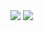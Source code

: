 <picture>
  <source
    srcset="https://github-readme-stats-kennyrao.vercel.app/api?username=KennyRao&show_icons=true&include_all_commits=true&count_private=true&theme=dark"
    media="(prefers-color-scheme: dark)"
  />
  <source
    srcset="https://github-readme-stats-kennyrao.vercel.app/api?username=KennyRao&show_icons=true&include_all_commits=true&count_private=true"
    media="(prefers-color-scheme: light), (prefers-color-scheme: no-preference)"
  />
  <img src="https://github-readme-stats-kennyrao.vercel.app/api?username=KennyRao&show_icons=true&include_all_commits=true&count_private=true" />
</picture>

<picture>
  <source
    srcset="https://github-readme-stats-kennyrao.vercel.app/api/top-langs/?username=KennyRao&theme=dark"
    media="(prefers-color-scheme: dark)"
  />
  <source
    srcset="https://github-readme-stats-kennyrao.vercel.app/api/top-langs/?username=KennyRao"
    media="(prefers-color-scheme: light), (prefers-color-scheme: no-preference)"
  />
  <img src="https://github-readme-stats-kennyrao.vercel.app/api/top-langs/?username=KennyRao" />
</picture>
